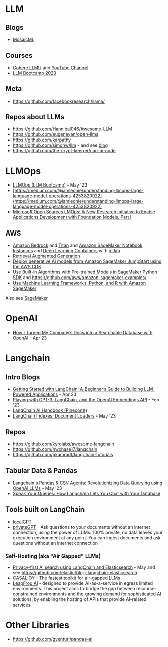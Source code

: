 # LLM

## Blogs
- [MosaicML](https://www.mosaicml.com/blog)

## Courses
- [Cohere LLMU](https://docs.cohere.com/docs/llmu) and [YouTube Channel](https://www.youtube.com/@CohereAI)
- [LLM Bootcamp 2023](https://www.youtube.com/playlist?list=PL1T8fO7ArWleyIqOy37OVXsP4hFXymdOZ) 

## Meta
- https://github.com/facebookresearch/llama/

## Repos about LLMs
- https://github.com/Hannibal046/Awesome-LLM
- https://github.com/eugeneyan/open-llms
- https://github.com/karpathy
- https://github.com/simonw/llm - and see [blog](https://simonwillison.net/2023/May/18/cli-tools-for-llms/) 
- https://github.com/the-crypt-keeper/can-ai-code

# LLMOps
- [LLMOps (LLM Bootcamp)](https://www.youtube.com/watch?v=Fquj2u7ay40) - May '23
- [https://medium.com/@iamleonie/understanding-llmops-large-language-model-operations-4253820922](https://medium.com/@iamleonie/understanding-llmops-large-language-model-operations-4253820922)
- [Microsoft Open Sources LMOps: A New Research Initiative to Enable Applications Development with Foundation Models, Part I](https://medium.com/towards-artificial-intelligence/microsoft-open-sources-lmops-a-new-research-initiative-to-enable-applications-development-with-d6d7e7ca2059)

## AWS
- [Amazon Bedrock](https://aws.amazon.com/bedrock/) and [Titan](https://aws.amazon.com/bedrock/titan/) and 
[Amazon SageMaker Notebook Instances](https://docs.aws.amazon.com/sagemaker/latest/dg/nbi.html) and [Deep Learning Containers](https://docs.aws.amazon.com/deep-learning-containers/latest/devguide/what-is-dlc.html) with [gitlab](https://github.com/aws/deep-learning-containers)
- [Retrieval Augmented Generation](https://docs.aws.amazon.com/sagemaker/latest/dg/jumpstart-foundation-models-customize-rag.html) 
- [Deploy generative AI models from Amazon SageMaker JumpStart using the AWS CDK](https://github.com/aws-samples/generative-ai-sagemaker-cdk-demo)
- [Use Built-in Algorithms with Pre-trained Models in SageMaker Python SDK](https://sagemaker.readthedocs.io/en/stable/overview.html#use-sagemaker-jumpstart-algorithms-with-pretrained-models) and https://github.com/aws/amazon-sagemaker-examples/
- [Use Machine Learning Frameworks, Python, and R with Amazon SageMaker](https://docs.aws.amazon.com/sagemaker/latest/dg/frameworks.html)

Also see [SageMaker](../aws/sagemaker.md)

# OpenAI
- [How I Turned My Company’s Docs into a Searchable Database with OpenAI](https://medium.com/towards-data-science/how-i-turned-my-companys-docs-into-a-searchable-database-with-openai-4f2d34bd8736) - Apr 23

# Langchain
## Intro Blogs
- [Getting Started with LangChain: A Beginner’s Guide to Building LLM-Powered Applications](https://medium.com/towards-data-science/getting-started-with-langchain-a-beginners-guide-to-building-llm-powered-applications-95fc8898732c) - Apr 23
- [Playing with GPT-3, LangChain, and the OpenAI Embeddings API](https://www.shruggingface.com/blog/langchain-cloudflare-qa-agent) - Feb '23
- [LangChain AI Handbook (Pinecone)](https://www.pinecone.io/learn/langchain/)
- [LangChain Indexes: Document Loaders](https://www.davidgentile.net/langchain-indexes-document-loaders/) - May '23 

## Repos
- https://github.com/kyrolabs/awesome-langchain
- https://github.com/hwchase17/langchain
- https://github.com/gkamradt/langchain-tutorials

## Tabular Data & Pandas
- [Langchain's Pandas & CSV Agents: Revolutionizing Data Querying using OpenAI LLMs](https://blog.futuresmart.ai/langchains-pandas-csv-agents-revolutionizing-data-querying-using-openai-llms) - May '23
- [Speak Your Queries: How Langchain Lets You Chat with Your Database](https://dev.to/ngonidzashe/speak-your-queries-how-langchain-lets-you-chat-with-your-database-p62)

## Tools built on LangChain
- [localGPT](https://github.com/PromtEngineer/localGPT)
- [privateGPT](https://github.com/imartinez/privateGPT) - Ask questions to your documents without an internet connection, using the power of LLMs. 100% private, no data leaves your execution environment at any point. You can ingest documents and ask questions without an internet connection

### Self-Hosting (aka "Air Gapped" LLMs) 
- [Privacy-first AI search using LangChain and Elasticsearch](https://www.elastic.co/blog/privacy-first-ai-search-langchain-elasticsearch) - May and see https://github.com/elastic/blog-langchain-elasticsearch
- [CASALIOY](https://github.com/su77ungr/CASALIOY) - The fastest toolkit for air-gapped LLMs
- [LeapFrog AI](https://github.com/defenseunicorns/leapfrogai) - designed to provide AI-as-a-service in egress limited environments. This project aims to bridge the gap between resource-constrained environments and the growing demand for sophisticated AI solutions, by enabling the hosting of APIs that provide AI-related services.

# Other Libraries
- https://github.com/gventuri/pandas-ai
